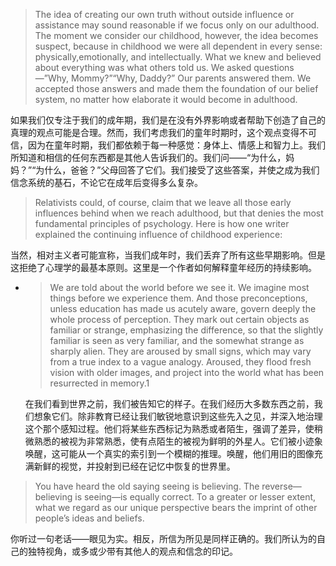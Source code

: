 > The idea of creating our own truth without outside influence or assistance may sound reasonable if we focus only on our adulthood. The moment we consider our childhood, however, the idea becomes suspect, because in childhood we were all dependent in every sense: physically,emotionally, and intellectually. What we knew and believed about everything was what others told us. We asked questions—”Why, Mommy?”“Why, Daddy?” Our parents answered them. We accepted those answers and made them the foundation of our belief system, no matter how elaborate it would become in adulthood.

如果我们仅专注于我们的成年期，我们是在没有外界影响或者帮助下创造了自己的真理的观点可能是合理。然而，我们考虑我们的童年时期时，这个观点变得不可信，因为在童年时期，我们都依赖于每一种感觉：身体上、情感上和智力上。我们所知道和相信的任何东西都是其他人告诉我们的。我们问——“为什么，妈妈？”“为什么，爸爸？”父母回答了它们。我们接受了这些答案，并使之成为我们信念系统的基石，不论它在成年后变得多么复杂。

> Relativists could, of course, claim that we leave all those early influences behind when we reach adulthood, but that denies the most fundamental principles of psychology. Here is how one writer explained the continuing influence of childhood experience:

当然，相对主义者可能宣称，当我们成年时，我们丢弃了所有这些早期影响。但是这拒绝了心理学的最基本原则。这里是一个作者如何解释童年经历的持续影响。

* > We are told about the world before we see it. We imagine most things before we experience them. And those preconceptions, unless education has made us acutely aware, govern deeply the whole process of perception. They mark out certain objects as familiar or strange, emphasizing the difference, so that the slightly familiar is seen as very familiar, and the somewhat strange as sharply alien. They are aroused by small signs, which may vary from a true index to a vague analogy. Aroused, they flood fresh vision with older images, and project into the world what has been resurrected in memory.1

  在我们看到世界之前，我们被告知它的样子。在我们经历大多数东西之前，我们想象它们。除非教育已经让我们敏锐地意识到这些先入之见，并深入地治理这个那个感知过程。他们将某些东西标记为熟悉或者陌生，强调了差异，使稍微熟悉的被视为非常熟悉，使有点陌生的被视为鲜明的外星人。它们被小迹象唤醒，这可能从一个真实的索引到一个模糊的推理。唤醒，他们用旧的图像充满新鲜的视觉，并投射到已经在记忆中恢复的世界里。


> You have heard the old saying seeing is believing. The reverse— believing is seeing—is equally correct. To a greater or lesser extent, what we regard as our unique perspective bears the imprint of other people’s ideas and beliefs.

你听过一句老话——眼见为实。相反，所信为所见是同样正确的。我们所认为的自己的独特视角，或多或少带有其他人的观点和信念的印记。

